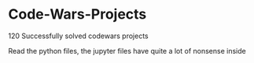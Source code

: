 # Code-Wars-Projects
120 Successfully solved codewars projects

Read the python files, the jupyter files have quite a lot of nonsense inside
